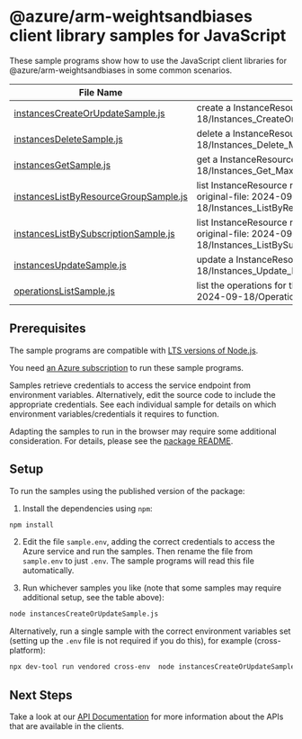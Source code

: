 # @azure/arm-weightsandbiases client library samples for JavaScript

These sample programs show how to use the JavaScript client libraries for @azure/arm-weightsandbiases in some common scenarios.

| **File Name**                                                               | **Description**                                                                                                                    |
| --------------------------------------------------------------------------- | ---------------------------------------------------------------------------------------------------------------------------------- |
| [instancesCreateOrUpdateSample.js][instancescreateorupdatesample]           | create a InstanceResource x-ms-original-file: 2024-09-18/Instances_CreateOrUpdate_MaximumSet_Gen.json                              |
| [instancesDeleteSample.js][instancesdeletesample]                           | delete a InstanceResource x-ms-original-file: 2024-09-18/Instances_Delete_MaximumSet_Gen.json                                      |
| [instancesGetSample.js][instancesgetsample]                                 | get a InstanceResource x-ms-original-file: 2024-09-18/Instances_Get_MaximumSet_Gen.json                                            |
| [instancesListByResourceGroupSample.js][instanceslistbyresourcegroupsample] | list InstanceResource resources by resource group x-ms-original-file: 2024-09-18/Instances_ListByResourceGroup_MaximumSet_Gen.json |
| [instancesListBySubscriptionSample.js][instanceslistbysubscriptionsample]   | list InstanceResource resources by subscription ID x-ms-original-file: 2024-09-18/Instances_ListBySubscription_MaximumSet_Gen.json |
| [instancesUpdateSample.js][instancesupdatesample]                           | update a InstanceResource x-ms-original-file: 2024-09-18/Instances_Update_MaximumSet_Gen.json                                      |
| [operationsListSample.js][operationslistsample]                             | list the operations for the provider x-ms-original-file: 2024-09-18/Operations_List_MaximumSet_Gen.json                            |

## Prerequisites

The sample programs are compatible with [LTS versions of Node.js](https://github.com/nodejs/release#release-schedule).

You need [an Azure subscription][freesub] to run these sample programs.

Samples retrieve credentials to access the service endpoint from environment variables. Alternatively, edit the source code to include the appropriate credentials. See each individual sample for details on which environment variables/credentials it requires to function.

Adapting the samples to run in the browser may require some additional consideration. For details, please see the [package README][package].

## Setup

To run the samples using the published version of the package:

1. Install the dependencies using `npm`:

```bash
npm install
```

2. Edit the file `sample.env`, adding the correct credentials to access the Azure service and run the samples. Then rename the file from `sample.env` to just `.env`. The sample programs will read this file automatically.

3. Run whichever samples you like (note that some samples may require additional setup, see the table above):

```bash
node instancesCreateOrUpdateSample.js
```

Alternatively, run a single sample with the correct environment variables set (setting up the `.env` file is not required if you do this), for example (cross-platform):

```bash
npx dev-tool run vendored cross-env  node instancesCreateOrUpdateSample.js
```

## Next Steps

Take a look at our [API Documentation][apiref] for more information about the APIs that are available in the clients.

[instancescreateorupdatesample]: https://github.com/Azure/azure-sdk-for-js/blob/main/sdk/liftrweightsandbiases/arm-weightsandbiases/samples/v1/javascript/instancesCreateOrUpdateSample.js
[instancesdeletesample]: https://github.com/Azure/azure-sdk-for-js/blob/main/sdk/liftrweightsandbiases/arm-weightsandbiases/samples/v1/javascript/instancesDeleteSample.js
[instancesgetsample]: https://github.com/Azure/azure-sdk-for-js/blob/main/sdk/liftrweightsandbiases/arm-weightsandbiases/samples/v1/javascript/instancesGetSample.js
[instanceslistbyresourcegroupsample]: https://github.com/Azure/azure-sdk-for-js/blob/main/sdk/liftrweightsandbiases/arm-weightsandbiases/samples/v1/javascript/instancesListByResourceGroupSample.js
[instanceslistbysubscriptionsample]: https://github.com/Azure/azure-sdk-for-js/blob/main/sdk/liftrweightsandbiases/arm-weightsandbiases/samples/v1/javascript/instancesListBySubscriptionSample.js
[instancesupdatesample]: https://github.com/Azure/azure-sdk-for-js/blob/main/sdk/liftrweightsandbiases/arm-weightsandbiases/samples/v1/javascript/instancesUpdateSample.js
[operationslistsample]: https://github.com/Azure/azure-sdk-for-js/blob/main/sdk/liftrweightsandbiases/arm-weightsandbiases/samples/v1/javascript/operationsListSample.js
[apiref]: https://learn.microsoft.com/javascript/api/@azure/arm-weightsandbiases?view=azure-node-preview
[freesub]: https://azure.microsoft.com/free/
[package]: https://github.com/Azure/azure-sdk-for-js/tree/main/sdk/liftrweightsandbiases/arm-weightsandbiases/README.md
